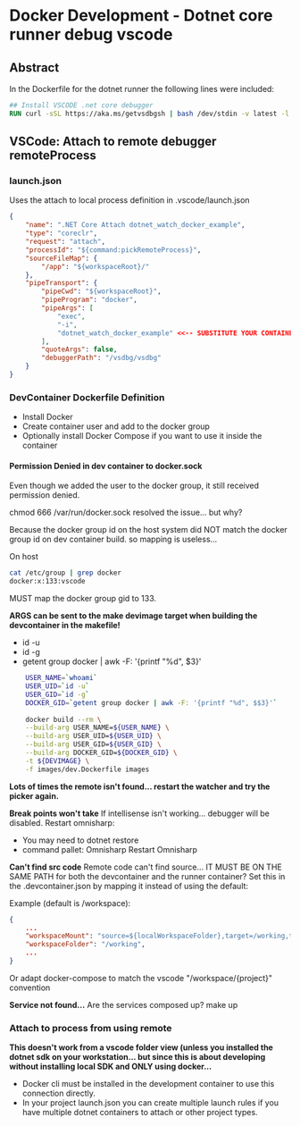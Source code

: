 # Docker Development - Dotnet core runner debug vscode

## Abstract

In the Dockerfile for the dotnet runner the following lines were included:

```dockerfile
## Install VSCODE .net core debugger
RUN curl -sSL https://aka.ms/getvsdbgsh | bash /dev/stdin -v latest -l /vsdbg-sos install
```

## VSCode: Attach to remote debugger remoteProcess

### launch.json

Uses the attach to local process definition in .vscode/launch.json

```json
{
    "name": ".NET Core Attach dotnet_watch_docker_example",
    "type": "coreclr",
    "request": "attach",
    "processId": "${command:pickRemoteProcess}",
    "sourceFileMap": {
        "/app": "${workspaceRoot}/"
    },
    "pipeTransport": {
        "pipeCwd": "${workspaceRoot}",
        "pipeProgram": "docker",
        "pipeArgs": [
            "exec",
            "-i",
            "dotnet_watch_docker_example" <<-- SUBSTITUTE YOUR CONTAINER NAME HERE
        ],
        "quoteArgs": false,
        "debuggerPath": "/vsdbg/vsdbg"
    }
}
```

### DevContainer Dockerfile Definition

* Install Docker
* Create container user and add to the docker group
* Optionally install Docker Compose if you want to use it inside the container


#### Permission Denied in dev container to docker.sock 
Even though we added the user to the docker group, it still received permission denied. 

chmod 666 /var/run/docker.sock resolved the issue... but why?

Because the docker group id on the host system did NOT match the docker group id on dev container build. so mapping is useless...

On host

```sh
cat /etc/group | grep docker
docker:x:133:vscode
```

MUST map the docker group gid to 133.

__ARGS can be sent to the make devimage target when building the devcontainer in the makefile!__

* id -u
* id -g
* getent group docker | awk -F: '{printf "%d", $3}'


```sh
    USER_NAME=`whoami`
    USER_UID=`id -u`
    USER_GID=`id -g`
    DOCKER_GID=`getent group docker | awk -F: '{printf "%d", $$3}'`
    
	docker build --rm \
	--build-arg USER_NAME=${USER_NAME} \
	--build-arg USER_UID=${USER_UID} \
	--build-arg USER_GID=${USER_GID} \
	--build-arg DOCKER_GID=${DOCKER_GID} \
	-t ${DEVIMAGE} \
	-f images/dev.Dockerfile images
```

__Lots of times the remote isn't found... restart the watcher and try the picker again.__

__Break points won't take__
If intellisense isn't working... debugger will be disabled. Restart omnisharp:

* You may need to dotnet restore
* command pallet: Omnisharp Restart Omnisharp

__Can't find src code__
Remote code can't find source... IT MUST BE ON THE SAME PATH for both the devcontainer and the runner container?
Set this in the .devcontainer.json by mapping it instead of using the default:

Example (default is /workspace):

```json
{
    ...
	"workspaceMount": "source=${localWorkspaceFolder},target=/working,type=bind,consistency=delegated",
	"workspaceFolder": "/working",
    ...
}
```

Or adapt docker-compose to match the vscode "/workspace/{project}" convention

__Service not found...__
Are the services composed up? make up

### Attach to process from using remote

__This doesn't work from a vscode folder view (unless you installed the dotnet sdk on your workstation... but since this is about developing without installing local SDK and ONLY using docker...__

* Docker cli must be installed in the development container to use this connection directly.
* In your project launch.json you can create multiple launch rules if you have multiple dotnet containers to attach or other project types.
